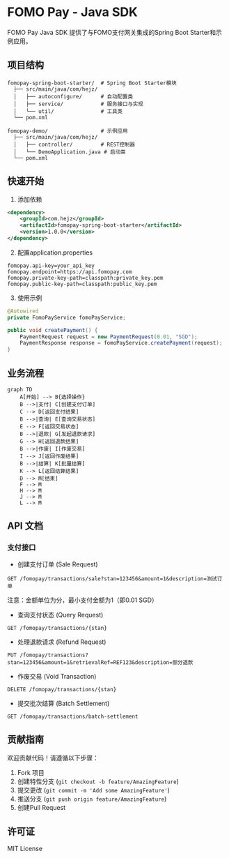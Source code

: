 # FOMO Pay - Java SDK

FOMO Pay Java SDK 提供了与FOMO支付网关集成的Spring Boot Starter和示例应用。

## 项目结构

```
fomopay-spring-boot-starter/  # Spring Boot Starter模块
  ├── src/main/java/com/hejz/
  │   ├── autoconfigure/      # 自动配置类
  │   ├── service/            # 服务接口与实现
  │   └── util/               # 工具类
  └── pom.xml

fomopay-demo/                 # 示例应用
  ├── src/main/java/com/hejz/
  │   ├── controller/         # REST控制器
  │   └── DemoApplication.java # 启动类
  └── pom.xml
```

## 快速开始

1. 添加依赖
```xml
<dependency>
    <groupId>com.hejz</groupId>
    <artifactId>fomopay-spring-boot-starter</artifactId>
    <version>1.0.0</version>
</dependency>
```

2. 配置application.properties
```properties
fomopay.api-key=your_api_key
fomopay.endpoint=https://api.fomopay.com
fomopay.private-key-path=classpath:private_key.pem
fomopay.public-key-path=classpath:public_key.pem
```

3. 使用示例
```java
@Autowired
private FomoPayService fomoPayService;

public void createPayment() {
    PaymentRequest request = new PaymentRequest(0.01, "SGD");
    PaymentResponse response = fomoPayService.createPayment(request);
}
```

## 业务流程

```mermaid
graph TD
    A[开始] --> B{选择操作}
    B -->|支付| C[创建支付订单]
    C --> D[返回支付结果]
    B -->|查询| E[查询交易状态]
    E --> F[返回交易状态]
    B -->|退款| G[发起退款请求]
    G --> H[返回退款结果]
    B -->|作废| I[作废交易]
    I --> J[返回作废结果]
    B -->|结算| K[批量结算]
    K --> L[返回结算结果]
    D --> M[结束]
    F --> M
    H --> M
    J --> M
    L --> M
```

## API 文档

### 支付接口

- 创建支付订单 (Sale Request)
```http
GET /fomopay/transactions/sale?stan=123456&amount=1&description=测试订单
```
注意：金额单位为分，最小支付金额为1（即0.01 SGD）

- 查询支付状态 (Query Request)  
```http
GET /fomopay/transactions/{stan}
```

- 处理退款请求 (Refund Request)
```http
PUT /fomopay/transactions?stan=123456&amount=1&retrievalRef=REF123&description=部分退款
```

- 作废交易 (Void Transaction)
```http
DELETE /fomopay/transactions/{stan}
```

- 提交批次结算 (Batch Settlement)
```http
GET /fomopay/transactions/batch-settlement
```

## 贡献指南

欢迎贡献代码！请遵循以下步骤：

1. Fork 项目
2. 创建特性分支 (`git checkout -b feature/AmazingFeature`)
3. 提交更改 (`git commit -m 'Add some AmazingFeature'`)
4. 推送分支 (`git push origin feature/AmazingFeature`)
5. 创建Pull Request

## 许可证

MIT License
